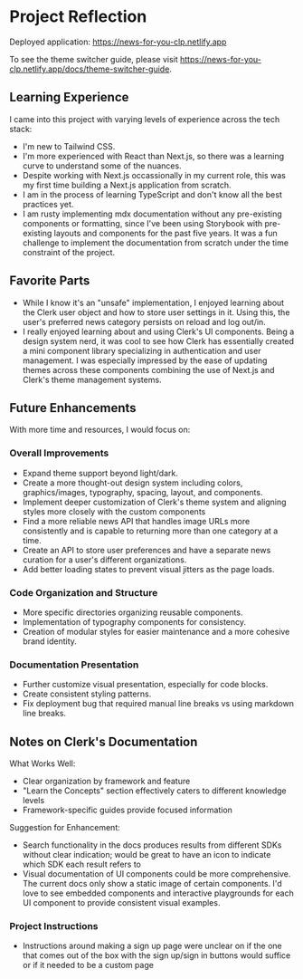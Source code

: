 # Project Reflection
Deployed application: https://news-for-you-clp.netlify.app

To see the theme switcher guide, please visit https://news-for-you-clp.netlify.app/docs/theme-switcher-guide.

## Learning Experience

I came into this project with varying levels of experience across the tech stack:
- I'm new to Tailwind CSS.
- I'm more experienced with React than Next.js, so there was a learning curve to understand some of the nuances.
- Despite working with Next.js occassionally in my current role, this was my first time building a Next.js application from scratch.
- I am in the process of learning TypeScript and don't know all the best practices yet.
- I am rusty implementing mdx documentation without any pre-existing components or formatting, since I've been using Storybook with pre-existing layouts and components for the past five years. It was a fun challenge to implement the documentation from scratch under the time constraint of the project.

## Favorite Parts
- While I know it's an "unsafe" implementation, I enjoyed learning about the Clerk user object and how to store user settings in it. Using this, the user's preferred news category persists on reload and log out/in.
- I really enjoyed learning about and using Clerk's UI components. Being a design system nerd, it was cool to see how Clerk has essentially created a mini component library specializing in authentication and user management. I was especially impressed by the ease of updating themes across these components combining the use of Next.js and Clerk's theme management systems.


## Future Enhancements

With more time and resources, I would focus on:

### Overall Improvements
- Expand theme support beyond light/dark.
- Create a more thought-out design system including colors, graphics/images, typography, spacing, layout, and components.
- Implement deeper customization of Clerk's theme system and aligning styles more closely with the custom components
- Find a more reliable news API that handles image URLs more consistently and is capable to returning more than one category at a time.
- Create an API to store user preferences and have a separate news curation for a user's different organizations.
- Add better loading states to prevent visual jitters as the page loads.

### Code Organization and Structure
- More specific directories organizing reusable components.
- Implementation of typography components for consistency.
- Creation of modular styles for easier maintenance and a more cohesive brand identity.

### Documentation Presentation
- Further customize visual presentation, especially for code blocks.
- Create consistent styling patterns.
- Fix deployment bug that required manual line breaks vs using markdown line breaks.

## Notes on Clerk's Documentation

What Works Well:
- Clear organization by framework and feature
- "Learn the Concepts" section effectively caters to different knowledge levels
- Framework-specific guides provide focused information

Suggestion for Enhancement:
- Search functionality in the docs produces results from different SDKs without clear indication; would be great to have an icon to indicate which SDK each result refers to
- Visual documentation of UI components could be more comprehensive. The current docs only show a static image of certain components. I'd love to see embedded components and interactive playgrounds for each UI component to provide consistent visual examples.

### Project Instructions
- Instructions around making a sign up page were unclear on if the one that comes out of the box with the sign up/sign in buttons would suffice or if it needed to be a custom page